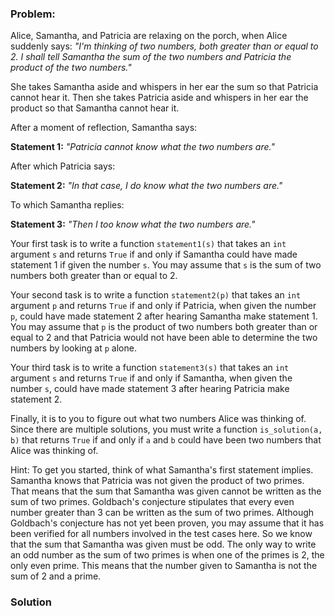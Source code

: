 ### Problem:
<p>Alice, Samantha, and Patricia are relaxing on the porch, when Alice suddenly says: <em>&quot;I&apos;m thinking of two numbers, both greater than or equal to 2. I shall tell Samantha the sum of the two numbers and Patricia the product of the two numbers.&quot;</em> </p>
<p>She takes Samantha aside and whispers in her ear the sum so that Patricia cannot hear it. Then she takes Patricia aside and whispers in her ear the product so that Samantha cannot hear it.</p>
<p>After a moment of reflection, Samantha says:</p>
<p> <strong>Statement 1:</strong> <em>&quot;Patricia cannot know what the two numbers are.&quot;</em></p>
<p>After which Patricia says:</p>
<p> <strong>Statement 2:</strong>  <em>&quot;In that case, I do know what the two numbers are.&quot;</em></p>
<p>To which Samantha replies:</p>
<p> <strong>Statement 3:</strong>  <em>&quot;Then I too know what the two numbers are.&quot;</em></p>
<p>Your first task is to write a function <code>statement1(s)</code> that takes an <code>int</code> argument <code>s</code> and returns <code>True</code> if and only if Samantha could have made statement 1 if given the number <code>s</code>. You may assume that <code>s</code> is the sum of two numbers both greater than or equal to 2.  </p>
<p>Your second task is to write a function <code>statement2(p)</code> that takes an <code>int</code> argument <code>p</code> and returns <code>True</code> if and only if Patricia, when given the number <code>p</code>, could have made statement 2 after hearing Samantha make statement 1. You may assume that <code>p</code> is the product of two numbers both greater than or equal to 2 and that Patricia would not have been able to determine the two numbers by looking at <code>p</code> alone.</p>
<p>Your third task is to write a function <code>statement3(s)</code> that takes an <code>int</code> argument <code>s</code> and returns <code>True</code> if and only if Samantha, when given the number <code>s</code>, could have made statement 3 after hearing Patricia make statement 2.</p>
<p>Finally, it is to you to figure out what two numbers Alice was thinking of. Since there are multiple solutions, you must write a function <code>is_solution(a, b)</code> that returns <code>True</code> if and only if <code>a</code> and <code>b</code> could have been two numbers that Alice was thinking of.</p>
<p>Hint: To get you started, think of what Samantha&apos;s first statement implies. Samantha knows that Patricia was not given the product of two primes. That means that the sum that Samantha was given cannot be written as the sum of two primes. Goldbach&apos;s conjecture stipulates that every even number greater than 3 can be written as the sum of two primes. Although Goldbach&apos;s conjecture has not yet been proven, you may assume that it has been verified for all numbers involved in the test cases here. So we know that the sum that Samantha was given must be odd. The only way to write an odd number as the sum of two primes is when one of the primes is 2, the only even prime. This means that the number given to Samantha is not the sum of 2 and a prime.</p>

### Solution